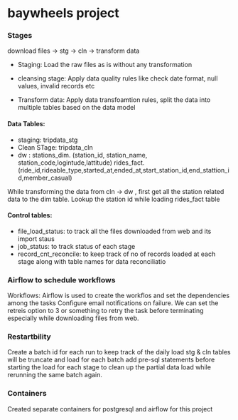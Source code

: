 # baywheels project

### Stages

download files -> stg -> cln -> transform data

- Staging: Load the raw files as is without any transformation

- cleansing stage: Apply data quality rules like check date format, null values, invalid records etc

- Transform data: Apply data transfoamtion rules, split the data into multiple tables based on the data model



#### Data Tables: 
- staging:  tripdata_stg
- Clean STage: tripdata_cln
- dw :  stations_dim. (station_id, station_name, station_code,logintude,lattitude)
        rides_fact.  (ride_id,rideable_type,started_at,ended_at,start_station_id,end_stattion_id,member_casual)

While transforming the data from cln -> dw , first get all the station related data to the dim table.
Lookup the station id while loading rides_fact table

#### Control tables:
- file_load_status:  to track all the files downloaded from web and its import staus
- job_status: to track status of each stage 
- record_cnt_reconcile: to keep track of no of records loaded at each stage along with table names for data reconciliatio
      
### Airflow to schedule workflows

Workflows: Airflow is used to create the workflos and set the dependencies among the tasks
Configure email notifications on failure.
We can set the retreis option to 3 or something to retry the task before terminating especially while downloading files from web.

### Restartbility

Create a batch id for each run to keep track of the daily load
stg & cln tables will be truncate and load for each batch
add pre-sql statements before starting the load for each stage to clean up the partial data load while rerunning the same batch again.

### Containers
Created separate containers for postgresql and airflow for this project
